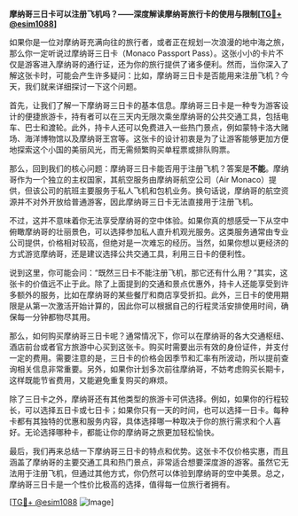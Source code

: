 **摩纳哥三日卡可以注册飞机吗？——深度解读摩纳哥旅行卡的使用与限制[[TG💪+ @esim1088](https://t.me/s/esim1088)]**

如果你是一位对摩纳哥充满向往的旅行者，或者正在规划一次浪漫的地中海之旅，那么你一定听说过摩纳哥三日卡（Monaco Passport Pass）。这张小小的卡片不仅是游客进入摩纳哥的通行证，还为你的旅行提供了诸多便利。然而，当你深入了解这张卡时，可能会产生许多疑问：比如，摩纳哥三日卡是否能用来注册飞机？今天，我们就来详细探讨一下这个问题。

首先，让我们了解一下摩纳哥三日卡的基本信息。摩纳哥三日卡是一种专为游客设计的便捷旅游卡，持有者可以在三天内无限次乘坐摩纳哥的公共交通工具，包括电车、巴士和渡轮。此外，持卡人还可以免费进入一些热门景点，例如蒙特卡洛大赌场、海洋博物馆以及摩纳哥王宫等。这张卡的设计初衷是为了让游客能够更加方便地探索这个小国的美丽风光，而无需频繁购买单程票或排队购票。

那么，回到我们的核心问题：摩纳哥三日卡能否用于注册飞机？答案是**不能**。摩纳哥作为一个独立的主权国家，其航空服务由摩纳哥航空公司（Air Monaco）提供，但该公司的航班主要服务于私人飞机和包机业务。换句话说，摩纳哥的航空资源并不对外开放给普通游客，因此摩纳哥三日卡无法直接用于注册飞机。

不过，这并不意味着你无法享受摩纳哥的空中体验。如果你真的想感受一下从空中俯瞰摩纳哥的壮丽景色，可以选择参加私人直升机观光服务。这类服务通常由专业公司提供，价格相对较高，但绝对是一次难忘的经历。当然，如果你想以更经济的方式游览摩纳哥，还是建议选择公共交通工具，利用三日卡的便利性。

说到这里，你可能会问：“既然三日卡不能注册飞机，那它还有什么用？”其实，这张卡的价值远不止于此。除了上面提到的交通和景点优惠外，持卡人还能享受到许多额外的服务，比如在摩纳哥的某些餐厅和商店享受折扣。此外，三日卡的使用期限是从第一次激活开始计算的，因此你可以根据自己的行程灵活安排使用时间，确保每一分钟都物尽其用。

那么，如何购买摩纳哥三日卡呢？通常情况下，你可以在摩纳哥的各大交通枢纽、酒店前台或者官方旅游中心买到这张卡。购买时需要出示有效的身份证件，并支付一定的费用。需要注意的是，三日卡的价格会因季节和汇率有所波动，所以提前查询相关信息非常重要。另外，如果你计划多次前往摩纳哥，不妨考虑购买长期卡，这样既能节省费用，又能避免重复购买的麻烦。

除了三日卡之外，摩纳哥还有其他类型的旅游卡可供选择。例如，如果你的行程较长，可以选择五日卡或七日卡；如果你只有一天的时间，也可以选择一日卡。每种卡都有其独特的优惠和服务内容，具体选择哪一种取决于你的旅行需求和个人喜好。无论选择哪种卡，都能让你的摩纳哥之旅更加轻松愉快。

最后，我们再来总结一下摩纳哥三日卡的特点和优势。这张卡不仅价格实惠，而且涵盖了摩纳哥的主要交通工具和热门景点，非常适合想要深度游的游客。虽然它无法用于注册飞机，但通过其他方式，你仍然可以体验到摩纳哥的空中美景。总之，摩纳哥三日卡是一个性价比极高的选择，值得每一位旅行者拥有。

[[TG💪+ @esim1088](https://t.me/s/esim1088) ![Image](https://i.postimg.cc/4NQfJmqS/Snipaste-2025-05-13-00-14-12.png)]
